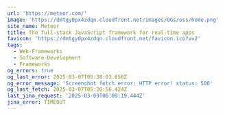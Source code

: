 ```yaml
---
url: 'https://meteor.com/'
image: 'https://dmtgy0px4zdqn.cloudfront.net/images/OGs/oss/home.png'
site_name: Meteor
title: The full-stack JavaScript framework for real-time apps
favicon: 'https://dmtgy0px4zdqn.cloudfront.net/favicon.ico?v=2'
tags:
  - Web-Frameworks
  - Software-Development
  - Frameworks
og_errors: true
og_last_error: 2025-03-07T05:38:03.658Z
og_error_message: 'Screenshot fetch error: HTTP error! status: 500'
og_last_fetch: 2025-03-07T05:20:56.424Z
last_jina_request: '2025-03-09T06:09:19.444Z'
jina_error: TIMEOUT
---
```


